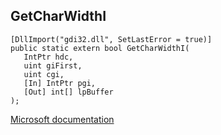 ## GetCharWidthI

```
[DllImport("gdi32.dll", SetLastError = true)]
public static extern bool GetCharWidthI(
   IntPtr hdc,
   uint giFirst,
   uint cgi,
   [In] IntPtr pgi,
   [Out] int[] lpBuffer
);
```

[Microsoft documentation](https://docs.microsoft.com/en-us/windows/win32/api/wingdi/nf-wingdi-getcharwidthia)
